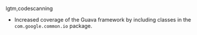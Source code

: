 lgtm,codescanning
* Increased coverage of the Guava framework by including classes in the `com.google.common.io` package.
